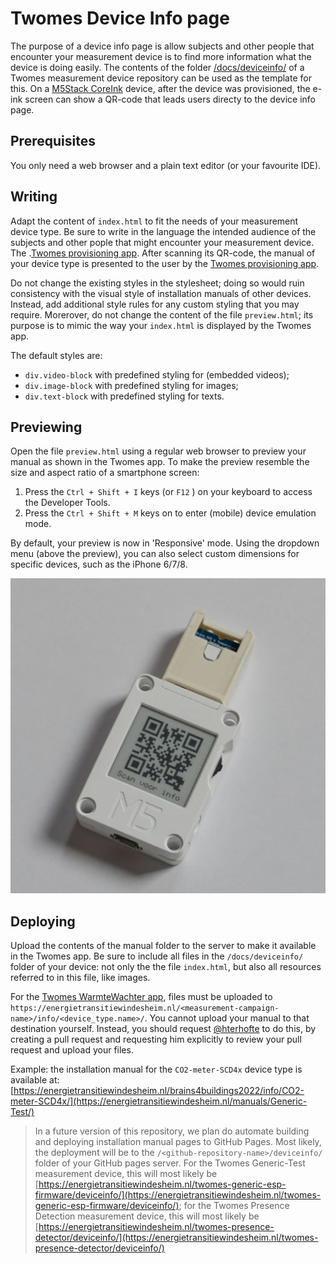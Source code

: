 # Twomes Device Info page

The purpose of a device info page is allow subjects and other people that encounter your measurement device is to find more information what the device is doing easily. The contents of the folder [/docs/deviceinfo/](/docs/deviceinfo/) of a Twomes measurement device repository can be used as the template for this. On a [M5Stack CoreInk](https://github.com/m5stack/M5-CoreInk) device, after the device was provisioned, the e-ink screen can show a QR-code that leads users directy to the device info page.  

## Prerequisites
You only need a web browser and a plain text editor (or your favourite IDE).

## Writing
Adapt the content of `index.html` to fit the needs of your measurement device type. Be sure to write in the language the intended audience of the subjects and other pople that might encounter your measurement device. The 
.[Twomes provisioning app](https://github.com/energietransitie/twomes-app-warmtewachter). After scanning its QR-code, the manual of your device type is presented to the user by the [Twomes provisioning app](https://github.com/energietransitie/twomes-app-warmtewachter). 

Do not change the existing styles in the stylesheet; doing so would ruin consistency with the visual style of installation manuals of other devices. Instead, add additional style rules for any custom styling that you may require. Morerover, do not change the content of the file `preview.html`; its purpose is to mimic the way your `index.html` is displayed by the Twomes app.

The default styles are:
* `div.video-block` with predefined styling for (embedded videos);
* `div.image-block` with predefined styling for images;
* `div.text-block` with predefined styling for texts.

## Previewing
Open the file `preview.html` using a regular web browser to preview your manual as shown in the Twomes app. To make the preview resemble the size and aspect ratio of a smartphone screen:
1. Press the `Ctrl + Shift + I` keys (or `F12` ) on your keyboard to access the Developer Tools.
2. Press the `Ctrl + Shift + M` keys on to enter (mobile) device emulation mode.

By default, your preview is now in 'Responsive' mode. Using the dropdown menu (above the preview), you can also select custom dimensions for specific devices, such as the iPhone 6/7/8.

![Image](../deviceinfo/device.jpg)

## Deploying
Upload the contents of the manual folder to the server to make it available in the Twomes app. Be sure to include all files in the `/docs/deviceinfo/` folder of your device: not only the the file `index.html`, but also all resources referred to in this file, like images.

For the [Twomes WarmteWachter app](https://github.com/energietransitie/twomes-app-warmtewachter), files must be uploaded to `https://energietransitiewindesheim.nl/<measurement-campaign-name>/info/<device_type.name>/`. 
You cannot upload your manual to that destination yourself. Instead, you should request [@hterhofte](https://github.com/hterhofte) to do this, by creating a pull request and requesting him explicitly to review your pull request and upload your files.

Example: the installation manual for the `CO2-meter-SCD4x` device type is available at: [https://energietransitiewindesheim.nl/brains4buildings2022/info/CO2-meter-SCD4x/](https://energietransitiewindesheim.nl/manuals/Generic-Test/)

> In a future version of this repository, we plan do automate building and deploying installation manual pages to GitHub Pages. Most likely, the deployment will be to the `/<github-repository-name>/deviceinfo/` folder of your GitHub pages server. For the Twomes Generic-Test measurement device, this will most likely be [https://energietransitiewindesheim.nl/twomes-generic-esp-firmware/deviceinfo/](https://energietransitiewindesheim.nl/twomes-generic-esp-firmware/deviceinfo/); for the Twomes Presence Detection measurement device, this will most likely be [https://energietransitiewindesheim.nl/twomes-presence-detector/deviceinfo/](https://energietransitiewindesheim.nl/twomes-presence-detector/deviceinfo/)
